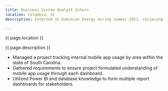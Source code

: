 ```yaml
---
title: Business System Analyst Intern
location: Columbia, SC
description: Interned at Dominion Energy during summer 2023, recieving an extension to work through the school year until the following summer.

---
```

{{ page.location }}

{{ page.description }}

* Managed a project tracking internal mobile app usage by area within the state of South Carolina.
* Gathered requirements to ensure project formulated understanding of mobile app usage through each dashboard.
* Utilized Power BI and database knowledge to form multiple report dashboards for stakeholders.